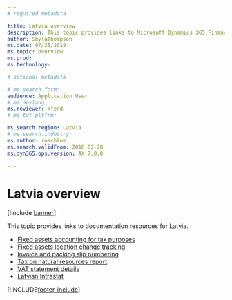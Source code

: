 ```yaml
---
# required metadata

title: Latvia overview
description: This topic provides links to Microsoft Dynamics 365 Finance documentation resources for Latvia. 
author: ShylaThompson
ms.date: 07/25/2019
ms.topic: overview
ms.prod: 
ms.technology: 

# optional metadata

# ms.search.form: 
audience: Application User
# ms.devlang: 
ms.reviewer: kfend
# ms.tgt_pltfrm: 

ms.search.region: Latvia
# ms.search.industry: 
ms.author: roschlom
ms.search.validFrom: 2016-02-28
ms.dyn365.ops.version: AX 7.0.0

---
```


# Latvia overview

[!include [banner](../includes/banner.md)]

This topic provides links to documentation resources for Latvia. 

- [Fixed assets accounting for tax purposes](emea-lva-fixed-assets-accounting.md)
- [Fixed assets location change tracking](emea-lva-fixed-assets-location-fields-change.md)
- [Invoice and packing slip numbering](emea-invoices-packing-slips-numbering.md)
- [Tax on natural resources report](emea-lva-tax-natural-resources.md)
- [VAT statement details](emea-lva-vat-statement-details.md)
- [Latvian Intrastat](emea-lva-intrastat.md)


[!INCLUDE[footer-include](../../includes/footer-banner.md)]
